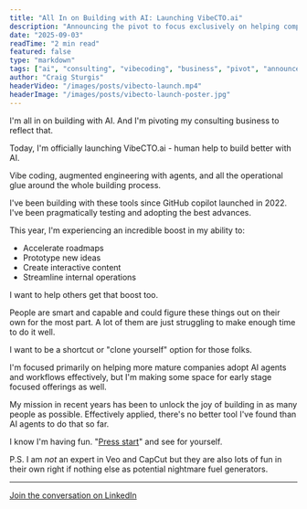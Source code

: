 ```yaml
---
title: "All In on Building with AI: Launching VibeCTO.ai"
description: "Announcing the pivot to focus exclusively on helping companies adopt AI agents and workflows to accelerate their roadmaps and unlock the joy of building"
date: "2025-09-03"
readTime: "2 min read"
featured: false
type: "markdown"
tags: ["ai", "consulting", "vibecoding", "business", "pivot", "announcement"]
author: "Craig Sturgis"
headerVideo: "/images/posts/vibecto-launch.mp4"
headerImage: "/images/posts/vibecto-launch-poster.jpg"
---
```


I'm all in on building with AI. And I'm pivoting my consulting business to reflect that.

Today, I'm officially launching VibeCTO.ai - human help to build better with AI.

Vibe coding, augmented engineering with agents, and all the operational glue around the whole building process.

I've been building with these tools since GitHub copilot launched in 2022. I've been pragmatically testing and adopting the best advances.

This year, I'm experiencing an incredible boost in my ability to:

- Accelerate roadmaps
- Prototype new ideas
- Create interactive content
- Streamline internal operations

I want to help others get that boost too.

People are smart and capable and could figure these things out on their own for the most part. A lot of them are just struggling to make enough time to do it well.

I want to be a shortcut or "clone yourself" option for those folks.

I'm focused primarily on helping more mature companies adopt AI agents and workflows effectively, but I'm making some space for early stage focused offerings as well.

My mission in recent years has been to unlock the joy of building in as many people as possible. Effectively applied, there's no better tool I've found than AI agents to do that so far.

I know I'm having fun. "[Press start](/adventure)" and see for yourself.

P.S. I am _not_ an expert in Veo and CapCut but they are also lots of fun in their own right if nothing else as potential nightmare fuel generators.

---

[Join the conversation on LinkedIn](https://www.linkedin.com/posts/craigsturgis_im-all-in-on-building-with-ai-and-im-pivoting-activity-7368976076619902977-PrOR)
